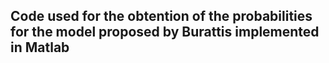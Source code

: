 ## Code used for the obtention of the probabilities for the model proposed by Burattis implemented in Matlab ##
